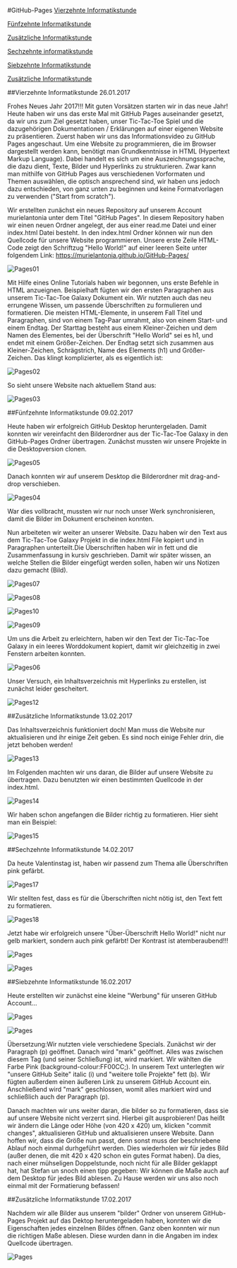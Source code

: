 #GitHub-Pages
[Vierzehnte Informatikstunde](#vierzehn)

[Fünfzehnte Informatikstunde](#fünfzehn)

[Zusätzliche Informatikstunde](#zusatz)

[Sechzehnte informatikstunde](#sechzehn)

[Siebzehnte Informatikstunde](#siebzehn)

[Zusätzliche Informatikstunde](#zusätzlich)

##Vierzehnte Informatikstunde<a name="vierzehn"><a/>                                                               26.01.2017

Frohes Neues Jahr 2017!!! Mit guten Vorsätzen starten wir in das neue Jahr!
Heute haben wir uns das erste Mal mit GitHub Pages auseinander gesetzt, da wir uns zum Ziel gesetzt haben, unser Tic-Tac-Toe Spiel und die dazugehörigen Dokumentationen / Erklärungen auf einer eigenen Website zu präsentieren. Zuerst haben wir uns das Informationsvideo zu GitHub Pages angeschaut. Um eine Website zu programmieren, die im Browser dargestellt werden kann, benötigt man Grundkenntnisse in HTML (Hypertext Markup Language). Dabei handelt es sich um eine Auszeichnungssprache, die dazu dient, Texte, Bilder und Hyperlinks zu strukturieren. Zwar kann man mithilfe von GitHub Pages aus verschiedenen Vorformaten und Themen auswählen, die optisch ansprechend sind, wir haben uns jedoch dazu entschieden, von ganz unten zu beginnen und keine Formatvorlagen zu verwenden ("Start from scratch").

Wir erstellten zunächst ein neues Repository auf unserem Account murielantonia unter dem Titel "GitHub Pages". In diesem Repository haben wir einen neuen Ordner angelegt, der aus einer read.me Datei und einer index.html Datei besteht. In den index.html Ordner können wir nun den Quellcode für unsere Website programmieren. Unsere erste Zeile HTML-Code zeigt den Schriftzug "Hello World!" auf einer leeren Seite unter folgendem Link: https://murielantonia.github.io/GitHub-Pages/ 

![Pages01](bilder/Pages01.PNG "Erster Schriftzug")

Mit Hilfe eines Online Tutorials haben wir begonnen, uns erste Befehle in HTML anzueignen. Beispielhaft fügten wir den ersten Paragraphen aus unserem Tic-Tac-Toe Galaxy Dokument ein. Wir nutzten auch das neu errungene Wissen, um passende Überschriften zu formulieren und formatieren. Die meisten HTML-Elemente, in unserem Fall Titel und Paragraphen, sind von einem Tag-Paar umrahmt, also von einem Start- und einem Endtag. Der Starttag besteht aus einem Kleiner-Zeichen und dem Namen des Elementes, bei der Überschrift "Hello World" sei es h1, und endet mit einem Größer-Zeichen. Der Endtag setzt sich zusammen aus Kleiner-Zeichen, Schrägstrich, Name des Elements (h1) und Größer-Zeichen. Das klingt komplizierter, als es eigentlich ist:

![Pages02](bilder/Pages02.PNG "Überschriften programmieren")

So sieht unsere Website nach aktuellem Stand aus:

![Pages03](bilder/Pages03.PNG "Erster Paragraph")

##Fünfzehnte Informatikstunde<a name="fünfzehn"><a/>                                                                09.02.2017

Heute haben wir erfolgreich GitHub Desktop heruntergeladen. Damit konnten wir vereinfacht den Bilderordner aus der Tic-Tac-Toe Galaxy in den GitHub-Pages Ordner übertragen.
Zunächst mussten wir unsere Projekte in die Desktopversion clonen.

![Pages05](bilder/Pages05.PNG "Github Desktop")

Danach konnten wir auf unserem Desktop die Bilderordner mit drag-and-drop verschieben.

![Pages04](bilder/Pages04.PNG "Verschieben der Bilder")

War dies vollbracht, mussten wir nur noch unser Werk synchronisieren, damit die Bilder im Dokument erscheinen konnten. 

Nun arbeiteten wir weiter an unserer Website. Dazu haben wir den Text aus dem Tic-Tac-Toe Galaxy Projekt in die index.html File kopiert und in Paragraphen unterteilt.Die Überschriften haben wir in fett und die Zusammenfassung in kursiv geschrieben. Damit wir später wissen, an welche Stellen die Bilder eingefügt werden sollen, haben wir uns Notizen dazu gemacht (Bild).

![Pages07](bilder/Pages07.PNG "Paragraphen im Quellcode")

![Pages08](bilder/Pages08.PNG "Fette Überschrift in Quellcode")

![Pages10](bilder/Pages10.PNG "Kursiver Text in Quellcode")

![Pages09](bilder/Pages09.PNG "Übersicht auf Website")

Um uns die Arbeit zu erleichtern, haben wir den Text der Tic-Tac-Toe Galaxy in ein leeres Worddokument kopiert, damit wir gleichzeitig in zwei Fenstern arbeiten konnten.

![Pages06](bilder/Pages06.PNG "Arbeitsweise")

Unser Versuch, ein Inhaltsverzeichnis mit Hyperlinks zu erstellen, ist zunächst leider gescheitert.

![Pages12](bilder/Pages12.PNG "Das Scheitern")

##Zusätzliche Informatikstunde<a name="zusatz"><a/>                                                                   13.02.2017

Das Inhaltsverzeichnis funktioniert doch! Man muss die Website nur aktualisieren und ihr einige Zeit geben. Es sind noch einige Fehler drin, die jetzt behoben werden!

![Pages13](bilder/Pages13.PNG "Inhaltsverzeichnis klappt!")

Im Folgenden machten wir uns daran, die Bilder auf unsere Website zu übertragen. Dazu benutzten wir einen bestimmten Quellcode in der index.html.

![Pages14](bilder/Pages14.PNG "Quellcode für Bilder in inedx.html")

Wir haben schon angefangen die Bilder richtig zu formatieren. Hier sieht man ein Beispiel:

![Pages15](bilder/Pages15.PNG "Erste formatierte Bilder")

##Sechzehnte Informatikstunde<a name="sechzehn"></a>                                                                    14.02.2017

Da heute Valentinstag ist, haben wir passend zum Thema alle Überschriften pink gefärbt.

![Pages17](bilder/Pages17.PNG "Pinke Überschriften auf Website")

Wir stellten fest, dass es für die Überschriften nicht nötig ist, den Text fett zu formatieren.

![Pages18](bilder/Pages18.PNG "Quellcode für pinke Überschriften")

Jetzt habe wir erfolgreich unsere "Über-Überschrift Hello World!" nicht nur gelb markiert, sondern auch pink gefärbt! Der Kontrast ist atemberaubend!!!

![Pages](bilder/Pages19.PNG "Markiertes Hello World")

![Pages](bilder/Pages20.PNG "Quellcode markiertes Hello World!")

##Siebzehnte Informatikstunde<a name="siebzehn"></a>                                                                  16.02.2017

Heute erstellten wir zunächst eine kleine "Werbung" für unseren GitHub Account...

![Pages](bilder/Pages21.PNG "Werbung")

![Pages](bilder/Pages23.PNG "Quellcode für unsere Werbung")

Übersetzung:Wir nutzten viele verschiedene Specials.
Zunächst wir der Paragraph (p) geöffnet. Danach wird "mark" geöffnet. Alles was zwischen diesem Tag (und seiner Schließung) ist, wird markiert. Wir wählten die Farbe Pink (background-colour:FF00CC;). In unserem Text unterlegten wir "unsere GitHub Seite" italic (i) und "weitere tolle Projekte" fett (b). Wir fügten außerdem einen äußeren Link zu unserem GitHub Account ein. Anschließend wird "mark" geschlossen, womit alles markiert wird und schließlich auch der Paragraph (p).

Danach machten wir uns weiter daran, die bilder so zu formatieren, dass sie auf unsere Website nicht verzerrt sind. Hierbei gilt ausprobieren! Das heißt wir ändern die Länge oder Höhe (von 420 x 420) um, klicken "commit changes", aktualisieren GitHub und aktualisieren unsere Website. Dann hoffen wir, dass die Größe nun passt, denn sonst muss der beschriebene Ablauf noch einmal durhgeführt werden. Dies wiederholen wir für jedes Bild (außer denen, die mit 420 x 420 schon ein gutes Format haben).
Da dies, nach einer mühseligen Doppelstunde, noch nicht für alle Bilder geklappt hat, hat Stefan un snoch einen tipp gegeben: Wir können die Maße auch auf dem Desktop für jedes Bild ablesen. Zu Hause werden wir uns also noch einmal mit der Formatierung befassen!


##Zusätzliche Informatikstunde<a name="zusätzlich"></a>                                                           17.02.2017

Nachdem wir alle Bilder aus unserem "bilder" Ordner von unserem GitHub-Pages Projekt auf das Dektop heruntergeladen haben, konnten wir die Eigenschaften jedes einzelnen Bildes öffnen. Ganz oben konnten wir nun die richtigen Maße ablesen. Diese wurden dann in die Angaben im index Quellcode übertragen.

![Pages](bilder/Pages24.PNG "Arbeitsübersicht")




